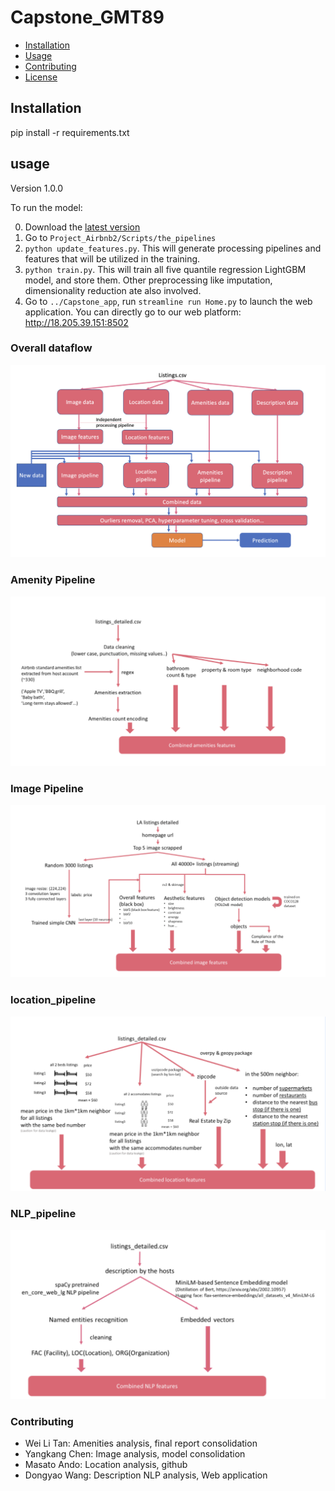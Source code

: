 # Capstone_GMT89
- [Installation](#installation)
- [Usage](#usage)
- [Contributing](#contributing)
- [License](#license)

## Installation
pip install -r requirements.txt

## usage
Version 1.0.0

To run the model:

0. Download the [latest version](https://github.com/foye501/Capstone_GM89/releases)
1. Go to `Project_Airbnb2/Scripts/the_pipelines`
2. `python update_features.py`. This will generate processing pipelines and features that will be utilized in the training.
3. `python train.py`. This will train all five quantile regression LightGBM model, and store them. Other preprocessing like imputation, dimensionality reduction ate also involved. 
4. Go to `../Capstone_app`, run `streamline run Home.py` to launch the web application. You can directly go to our web platform: http://18.205.39.151:8502


### Overall dataflow
![Overall_workflow](./Project_Airbnb2/assets/images/Overall_workflow.png)

### Amenity Pipeline
![Amenitypipeline](./Project_Airbnb2/assets/images/Amenity.png)

### Image Pipeline
![Imagepipeline](./Project_Airbnb2/assets/images/imagepipeline.png)

### location_pipeline
![locationpipeline](./Project_Airbnb2/assets/images/location_pipeline.png)

### NLP_pipeline
![NLP_pipeline](./Project_Airbnb2/assets/images/NLP_pipeline.png)

### Contributing

- Wei Li Tan: Amenities analysis, final report consolidation
- Yangkang Chen: Image analysis, model consolidation
- Masato Ando: Location analysis, github
- Dongyao Wang: Description NLP analysis, Web application


